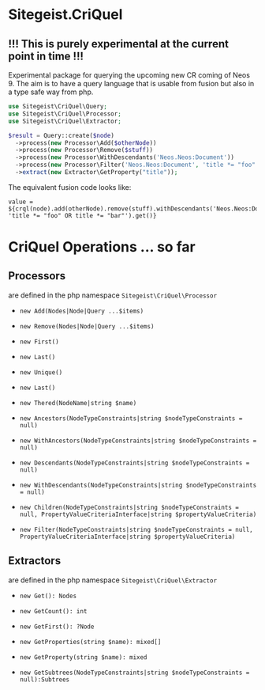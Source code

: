 # Sitegeist.CriQuel
## !!! This is purely experimental at the current point in time !!! 

Experimental package for querying the upcoming new CR coming of Neos 9.
The aim is to have a query language that is usable from fusion but also 
in a type safe way from php.

```php
use Sitegeist\CriQuel\Query;
use Sitegeist\CriQuel\Processor;
use Sitegeist\CriQuel\Extractor;

$result = Query::create($node)
  ->process(new Processor\Add($otherNode))
  ->process(new Processor\Remove($stuff))
  ->process(new Processor\WithDescendants('Neos.Neos:Document'))
  ->process(new Processor\Filter('Neos.Neos:Document', 'title *= "foo" OR title *= "bar"'))
  ->extract(new Extractor\GetProperty("title"));
```

The equivalent fusion code looks like:

```neosfusion
value = ${crql(node).add(otherNode).remove(stuff).withDescendants('Neos.Neos:Document').filter('Neos.Neos:Document', 'title *= "foo" OR title *= "bar"').get()}
```

# CriQuel Operations ... so far

## Processors

are defined in the php namespace `Sitegeist\CriQuel\Processor`

- `new Add(Nodes|Node|Query ...$items)` 
- `new Remove(Nodes|Node|Query ...$items)` 

- `new First()`
- `new Last()`
- `new Unique()`
- `new Last()`

- `new Thered(NodeName|string $name)`

- `new Ancestors(NodeTypeConstraints|string $nodeTypeConstraints = null)`
- `new WithAncestors(NodeTypeConstraints|string $nodeTypeConstraints = null)`
- `new Descendants(NodeTypeConstraints|string $nodeTypeConstraints = null)`
- `new WithDescendants(NodeTypeConstraints|string $nodeTypeConstraints = null)`
- `new Children(NodeTypeConstraints|string $nodeTypeConstraints = null, PropertyValueCriteriaInterface|string $propertyValueCriteria)`
- `new Filter(NodeTypeConstraints|string $nodeTypeConstraints = null, PropertyValueCriteriaInterface|string $propertyValueCriteria)`

## Extractors

are defined in the php namespace `Sitegeist\CriQuel\Extractor`

- `new Get(): Nodes`
- `new GetCount(): int`
- `new GetFirst(): ?Node`
- `new GetProperties(string $name): mixed[]`
- `new GetProperty(string $name): mixed`

- `new GetSubtrees(NodeTypeConstraints|string $nodeTypeConstraints = null):Subtrees` 
